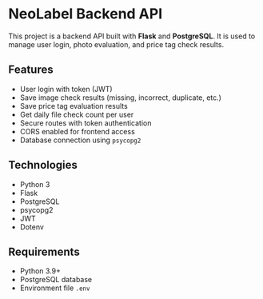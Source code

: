 # NeoLabel Backend API

This project is a backend API built with **Flask** and **PostgreSQL**. It is used to manage user login, photo evaluation, and price tag check results.

## Features

- User login with token (JWT)
- Save image check results (missing, incorrect, duplicate, etc.)
- Save price tag evaluation results
- Get daily file check count per user
- Secure routes with token authentication
- CORS enabled for frontend access
- Database connection using `psycopg2`

## Technologies

- Python 3
- Flask
- PostgreSQL
- psycopg2
- JWT
- Dotenv

## Requirements

- Python 3.9+
- PostgreSQL database
- Environment file `.env`
